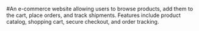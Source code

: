  #An e-commerce website allowing users to browse products, add them to the cart, place orders, and track       shipments. Features include product catalog, shopping cart, secure checkout, and order tracking.
